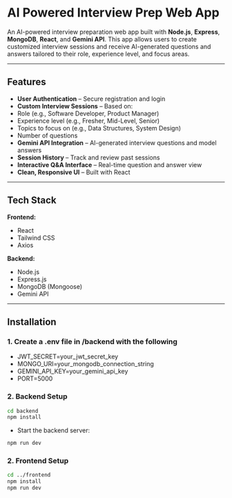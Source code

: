 # AI Powered Interview Prep Web App

An AI-powered interview preparation web app built with **Node.js**, **Express**, **MongoDB**, **React**, and **Gemini API**. This app allows users to create customized interview sessions and receive AI-generated questions and answers tailored to their role, experience level, and focus areas.

---

## Features

-  **User Authentication** – Secure registration and login
-  **Custom Interview Sessions** – Based on:
  - Role (e.g., Software Developer, Product Manager)
  - Experience level (e.g., Fresher, Mid-Level, Senior)
  - Topics to focus on (e.g., Data Structures, System Design)
  - Number of questions
-  **Gemini API Integration** – AI-generated interview questions and model answers
-  **Session History** – Track and review past sessions
-  **Interactive Q&A Interface** – Real-time question and answer view
-  **Clean, Responsive UI** – Built with React

---

## Tech Stack

**Frontend:**
- React
- Tailwind CSS
- Axios

**Backend:**
- Node.js
- Express.js
- MongoDB (Mongoose)
- Gemini API

---

## Installation

### 1. Create a .env file in /backend with the following
- JWT_SECRET=your_jwt_secret_key
- MONGO_URI=your_mongodb_connection_string
- GEMINI_API_KEY=your_gemini_api_key
- PORT=5000

### 2. Backend Setup
```bash
cd backend
npm install
```
- Start the backend server:
```bash
npm run dev
```

### 2. Frontend Setup
```bash
cd ../frontend
npm install
npm run dev
```

